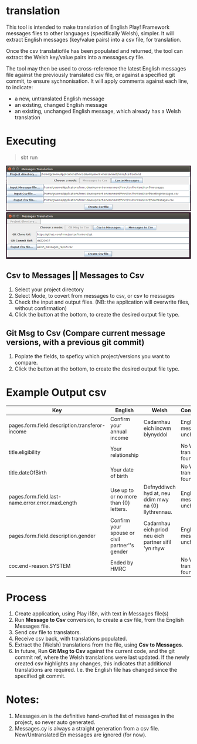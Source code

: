 # translation


This tool is intended to make translation of English Play! Framework messages files to other languages (specifically Welsh), simpler.
It will extract English messages (key/value pairs) into a csv file, for translation.

Once the csv translatiofile has been populated and returned, the tool can extract the Welsh key/value pairs into a messages.cy file.

The tool may then be used to cross-reference the latest English messages file against the previously translated csv file, or against a specified git commit, to ensure sychnonisation. It will apply comments against each line, to indicate:
 - a new, untranslated English message
 - an existing, changed English message
 - an existing, unchanged English message, which already has a Welsh translation

# Executing

> sbt run



![Messages Translation Screenshot](Screenshot.png)
![Messages Translation with Git Screenshot](Screenshot_Git.png)

## Csv to Messages || Messages to Csv
1. Select your project directory
2. Select Mode, to covert from messages to csv, or csv to messages
3. Check the input and output files. (NB: the application will overwrite files, without confirmation)
4. Click the button at the bottom, to create the desired output file type.



## Git Msg to Csv (Compare current message versions, with a previous git commit)
1. Poplate the fields, to speficy which project/versions you want to compare.
2. Click the button at the bottom, to create the desired output file type.

# Example Output csv

| Key | English | Welsh | Comments |
| ----------|----------|----------|----------|
| pages.form.field.description.transferor-income	| Confirm your annual income	| Cadarnhau eich incwm blynyddol	| English message unchanged |
| title.eligibility |	Your relationship	| |	No Welsh translation found |
| title.dateOfBirth	| Your date of birth	| |	No Welsh translation found |
| pages.form.field.last-name.error.error.maxLength	| Use up to or no more than {0} letters. |	Defnyddiwch hyd at, neu ddim mwy na {0} llythrennau.	| English message unchanged |
| pages.form.field.description.gender |	Confirm your spouse or civil partner''s gender	| Cadarnhau eich priod neu eich partner sifil 'yn rhyw	| English message unchanged |
| coc.end-reason.SYSTEM	| Ended by HMRC	|	| No Welsh translation found |



# Process
 1. Create application, using Play i18n, with text in Messages file(s)
 2. Run **Message to Csv** conversion, to create a csv file, from the English Messages file.
 3. Send csv file to translators.
 4. Receive csv back, with translations populated.
 5. Extract the (Welsh) translations from the file, using **Csv to Messages**.
 7. In future, Run **Git Msg to Csv** against the current code, and the git commit ref, where the Welsh translations were last updated. If the newly created csv highlights any changes, this indicates that additional translations are required. I.e. the English file has changed since the specified git commit.
 
 
# Notes:
 1. Messages.en is the definitive hand-crafted list of messages in the project, so never auto generated.
 4. Messages.cy is always a straight generation from a csv file. New/Untranslated En messages are ignored (for now).
